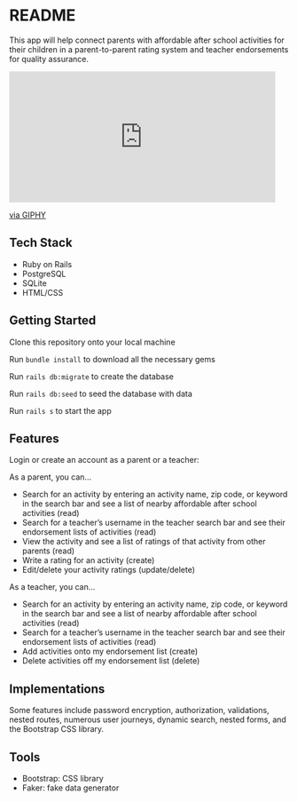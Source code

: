 # README

This app will help connect parents with affordable after school activities for their children in a parent-to-parent rating system and teacher endorsements for quality assurance.

<iframe src="https://giphy.com/embed/KbS86XJWgp4ftZph7m" width="480" height="236" frameBorder="0" class="giphy-embed" allowFullScreen></iframe><p><a href="https://giphy.com/gifs/KbS86XJWgp4ftZph7m">via GIPHY</a></p>

## Tech Stack

*   Ruby on Rails
*   PostgreSQL
*   SQLite
*   HTML/CSS

## Getting Started

Clone this repository onto your local machine

Run `bundle install` to download all the necessary gems

Run `rails db:migrate` to create the database

Run `rails db:seed` to seed the database with data

Run `rails s` to start the app

## Features

Login or create an account as a parent or a teacher:

As a parent, you can... 

*   Search for an activity by entering an activity name, zip code, or keyword in the search bar and see a list of nearby affordable after school activities (read)
*   Search for a teacher’s username in the teacher search bar and see their endorsement lists of activities (read)
*   View the activity and see a list of ratings of that activity from other parents (read)
*   Write a rating for an activity (create)
*   Edit/delete your activity ratings (update/delete)

As a teacher, you can...

*   Search for an activity by entering an activity name, zip code, or keyword in the search bar and see a list of nearby affordable after school activities (read)
*   Search for a teacher’s username in the teacher search bar and see their endorsement lists of activities (read)
*   Add activities onto my endorsement list (create)
*   Delete activities off my endorsement list (delete)

## Implementations

Some features include password encryption, authorization, validations, nested routes, numerous user journeys, dynamic search, nested forms, and the Bootstrap CSS library.

## Tools

*   Bootstrap: CSS library
*   Faker: fake data generator


